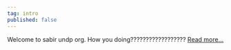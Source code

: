 ```yaml
---
tag: intro
published: false
---
```

<p class='intro'>Welcome to sabir undp org. How you doing??????????????????
   <a href = '#about/open'>Read more...</a></p>

